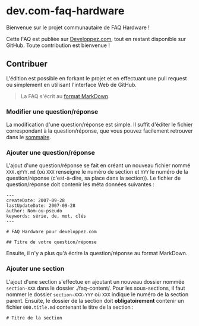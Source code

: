 # dev.com-faq-hardware

Bienvenue sur le projet communautaire de FAQ Hardware !

Cette FAQ est publiée sur [Developpez.com](https://hardware.developpez.com/faq/), tout en restant disponible sur GitHub. Toute contribution est bienvenue !

## Contribuer

L'édition est possible en forkant le projet et en effectuant une pull request ou simplement en utilisant l'interface Web de GitHub.
> La FAQ s'écrit au [format MarkDown](https://www.markdownguide.org/basic-syntax).

### Modifier une question/réponse

La modification d'une question/réponse est simple. Il suffit d'éditer le fichier correspondant à la question/réponse, que vous pouvez facilement retrouver dans le [sommaire](faq-content/SUMMARY.md).

### Ajouter une question/réponse

L'ajout d'une question/réponse se fait en créant un nouveau fichier nommé `XXX.qYYY.md` (où `XXX` renseigne le numéro de section et `YYY` le numéro de la question/réponse (c'est-à-dire, sa place dans la section)).
Le fichier de question/réponse doit contenir les méta données suivantes :
```
---
createDate: 2007-09-28
lastUpdateDate: 2007-09-28
author: Nom-ou-pseudo
keywords: série, de, mot, clés
---

# FAQ Hardware pour developpez.com

## Titre de votre question/réponse
```

Ensuite, il n'y a plus qu'à écrire la question/réponse au format MarkDown.

### Ajouter une section

L'ajout d'une section s'effectue en ajoutant un nouveau dossier nommée `section-XXX` dans le dossier ./faq-content/. Pour les sous-sections, il faut nommer le dossier `section-XXX-YYY` où `XXX` indique le numéro de la section parent.
Ensuite, le dossier de la section doit **obligatoirement** contenir un fichier `000.title.md` contenant le titre de la section :
```
# Titre de la section
```

